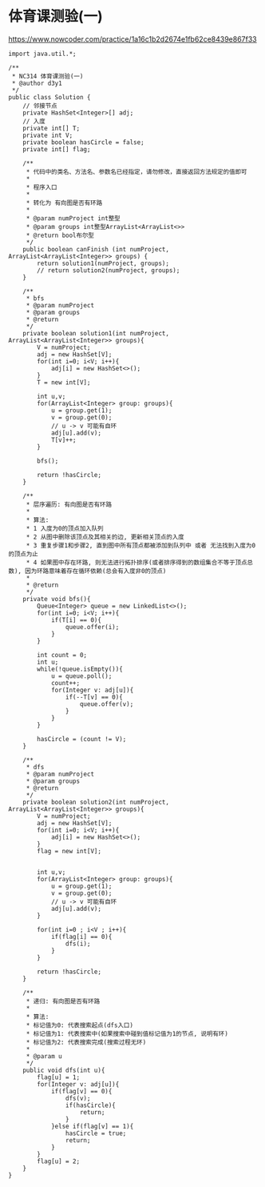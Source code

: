 # 体育课测验(一)
https://www.nowcoder.com/practice/1a16c1b2d2674e1fb62ce8439e867f33

    import java.util.*;
    
    /**
     * NC314 体育课测验(一)
     * @author d3y1
     */
    public class Solution {
        // 邻接节点
        private HashSet<Integer>[] adj;
        // 入度
        private int[] T;
        private int V;
        private boolean hasCircle = false;
        private int[] flag;
    
        /**
         * 代码中的类名、方法名、参数名已经指定，请勿修改，直接返回方法规定的值即可
         *
         * 程序入口
         *
         * 转化为 有向图是否有环路
         *
         * @param numProject int整型
         * @param groups int整型ArrayList<ArrayList<>>
         * @return bool布尔型
         */
        public boolean canFinish (int numProject, ArrayList<ArrayList<Integer>> groups) {
            return solution1(numProject, groups);
            // return solution2(numProject, groups);
        }
    
        /**
         * bfs
         * @param numProject
         * @param groups
         * @return
         */
        private boolean solution1(int numProject, ArrayList<ArrayList<Integer>> groups){
            V = numProject;
            adj = new HashSet[V];
            for(int i=0; i<V; i++){
                adj[i] = new HashSet<>();
            }
            T = new int[V];
    
            int u,v;
            for(ArrayList<Integer> group: groups){
                u = group.get(1);
                v = group.get(0);
                // u -> v 可能有自环
                adj[u].add(v);
                T[v]++;
            }
    
            bfs();
    
            return !hasCircle;
        }
    
        /**
         * 层序遍历: 有向图是否有环路
         *
         * 算法:
         * 1 入度为0的顶点加入队列
         * 2 从图中删除该顶点及其相关的边, 更新相关顶点的入度
         * 3 重复步骤1和步骤2, 直到图中所有顶点都被添加到队列中 或者 无法找到入度为0的顶点为止
         * 4 如果图中存在环路, 则无法进行拓扑排序(或者排序得到的数组集合不等于顶点总数), 因为环路意味着存在循环依赖(总会有入度非0的顶点)
         *
         * @return
         */
        private void bfs(){
            Queue<Integer> queue = new LinkedList<>();
            for(int i=0; i<V; i++){
                if(T[i] == 0){
                    queue.offer(i);
                }
            }
    
            int count = 0;
            int u;
            while(!queue.isEmpty()){
                u = queue.poll();
                count++;
                for(Integer v: adj[u]){
                    if(--T[v] == 0){
                        queue.offer(v);
                    }
                }
            }
    
            hasCircle = (count != V);
        }
    
        /**
         * dfs
         * @param numProject
         * @param groups
         * @return
         */
        private boolean solution2(int numProject, ArrayList<ArrayList<Integer>> groups){
            V = numProject;
            adj = new HashSet[V];
            for(int i=0; i<V; i++){
                adj[i] = new HashSet<>();
            }
            flag = new int[V];
    
    
            int u,v;
            for(ArrayList<Integer> group: groups){
                u = group.get(1);
                v = group.get(0);
                // u -> v 可能有自环
                adj[u].add(v);
            }
    
            for(int i=0 ; i<V ; i++){
                if(flag[i] == 0){
                    dfs(i);
                }
            }
    
            return !hasCircle;
        }
    
        /**
         * 递归: 有向图是否有环路
         *
         * 算法:
         * 标记值为0: 代表搜索起点(dfs入口)
         * 标记值为1: 代表搜索中(如果搜索中碰到值标记值为1的节点, 说明有环)
         * 标记值为2: 代表搜索完成(搜索过程无环)
         *
         * @param u
         */
        public void dfs(int u){
            flag[u] = 1;
            for(Integer v: adj[u]){
                if(flag[v] == 0){
                    dfs(v);
                    if(hasCircle){
                        return;
                    }
                }else if(flag[v] == 1){
                    hasCircle = true;
                    return;
                }
            }
            flag[u] = 2;
        }
    }
    

